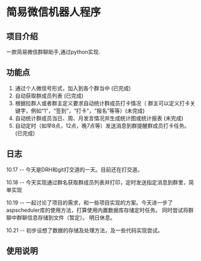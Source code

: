 # 简易微信机器人程序

## 项目介绍

一款简易微信群聊助手,通过python实现.

## 功能点

1. 通过个人微信号形式，加入到各个群当中 (已完成)
2. 自动获取群成员列表 (已完成)
3. 根据拉群人或者群主定义要求自动统计群成员打卡情况（ 群主可以定义打卡关键字，例如“1”，“签到”，“打卡”，“报名”等等）(未完成)
4. 自动统计群成员当日、周、月发言情况并生成统计图或统计报表 (未完成)
5. 自动定时（如早8点，12点，晚7点等）发送消息到群提醒群成员打卡任务。(已完成)

## 日志

10.17 -- 今天是DRH和git打交道的一天。目前还在打交道。

10.18 -- 今天实现通过群名获取群成员列表并打印，定时发送指定消息到群里，简单实现

10.19 -- 一起讨论了项目的需求，和一些项目实现的方案。今天进一步了aspscheduler库的使用方法，打算使用内置数据库存储定时任务。
同时尝试将群聊中群聊信息存储到文件（暂定）。 明日休息。

10.21 -- 初步设想了数据的存储及处理方法，及一些代码实现尝试。

## 使用说明
